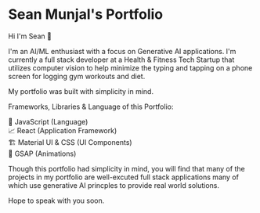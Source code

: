 # Sean Munjal's Portfolio


Hi I'm Sean 👋

I'm an AI/ML enthusiast with a focus on Generative AI applications. I'm currently a full stack developer at a Health & Fitness Tech Startup that utilizes computer vision to help minimize the typing and tapping on a phone screen for logging gym workouts and diet.

My portfolio was built with simplicity in mind. 

Frameworks, Libraries & Language of this Portfolio:

🤟 JavaScript (Language)  
📈 React (Application Framework)  
🏗️ Material UI & CSS (UI Components)  
🚀 GSAP (Animations)

Though this portfolio had simplicity in mind, you will find that many of the projects in my portfolio are well-excuted full stack applications many of which use generative AI princples to provide real world solutions.

Hope to speak with you soon.